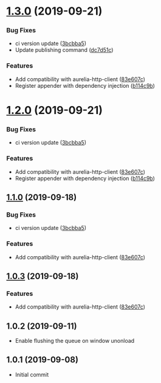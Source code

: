 # [1.3.0](https://github.com/nalch/aurelia-logging-api/compare/v1.0.2...v1.3.0) (2019-09-21)


### Bug Fixes

* ci version update ([3bcbba5](https://github.com/nalch/aurelia-logging-api/commit/3bcbba5))
* Update publishing command ([dc7d51c](https://github.com/nalch/aurelia-logging-api/commit/dc7d51c))


### Features

* Add compatibility with aurelia-http-client ([83e607c](https://github.com/nalch/aurelia-logging-api/commit/83e607c))
* Register appender with dependency injection ([b114c9b](https://github.com/nalch/aurelia-logging-api/commit/b114c9b))



# [1.2.0](https://github.com/nalch/aurelia-logging-api/compare/v1.0.2...v1.2.0) (2019-09-21)


### Bug Fixes

* ci version update ([3bcbba5](https://github.com/nalch/aurelia-logging-api/commit/3bcbba5))


### Features

* Add compatibility with aurelia-http-client ([83e607c](https://github.com/nalch/aurelia-logging-api/commit/83e607c))
* Register appender with dependency injection ([b114c9b](https://github.com/nalch/aurelia-logging-api/commit/b114c9b))



## [1.1.0](https://github.com/nalch/aurelia-logging-api/compare/v1.0.3...v1.1.0) (2019-09-18)


### Bug Fixes

* ci version update ([3bcbba5](https://github.com/nalch/aurelia-logging-api/commit/3bcbba5))


### Features

* Add compatibility with aurelia-http-client ([83e607c](https://github.com/nalch/aurelia-logging-api/commit/83e607c))



## [1.0.3](https://github.com/nalch/aurelia-logging-api/compare/v1.0.2...v1.0.3) (2019-09-18)


### Features

* Add compatibility with aurelia-http-client ([83e607c](https://github.com/nalch/aurelia-logging-api/commit/83e607c))



## 1.0.2 (2019-09-11)
- Enable flushing the queue on window unonload

## 1.0.1 (2019-09-08)
- Initial commit
